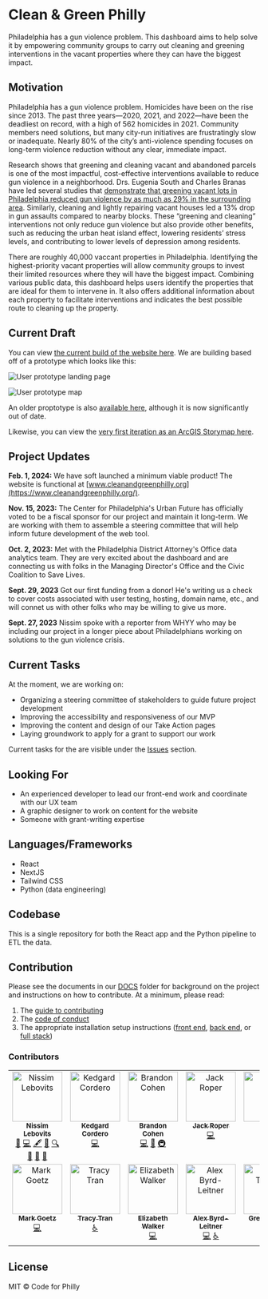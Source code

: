 # Clean & Green Philly

Philadelphia has a gun violence problem. This dashboard aims to help solve it by empowering community groups to carry out cleaning and greening interventions in the vacant properties where they can have the biggest impact.

## Motivation

Philadelphia has a gun violence problem. Homicides have been on the rise since 2013. The past three years—2020, 2021, and 2022—have been the deadliest on record, with a high of 562 homicides in 2021. Community members need solutions, but many city-run initiatives are frustratingly slow or inadequate. Nearly 80% of the city’s anti-violence spending focuses on long-term violence reduction without any clear, immediate impact.

Research shows that greening and cleaning vacant and abandoned parcels is one of the most impactful, cost-effective interventions available to reduce gun violence in a neighborhood. Drs. Eugenia South and Charles Branas have led several studies that [demonstrate that greening vacant lots in Philadelphia reduced gun violence by as much as 29% in the surrounding area](https://www.pnas.org/doi/10.1073/pnas.1718503115). Similarly, cleaning and lightly repairing vacant houses led a 13% drop in gun assaults compared to nearby blocks. These “greening and cleaning” interventions not only reduce gun violence but also provide other benefits, such as reducing the urban heat island effect, lowering residents’ stress levels, and contributing to lower levels of depression among residents.

There are roughly 40,000 vaccant properties in Philadelphia. Identifying the highest-priority vacant properties will allow community groups to invest their limited resources where they will have the biggest impact. Combining various public data, this dashboard helps users identify the properties that are ideal for them to intervene in. It also offers additional information about each property to facilitate interventions and indicates the best possible route to cleaning up the property.

## Current Draft

You can view [the current build of the website here](https://www.cleanandgreenphilly.org/). We are building based off of a prototype which looks like this:

![User prototype landing page](https://github.com/CodeForPhilly/vacant-lots-proj/assets/111617674/0776acde-9fe0-42a5-b8ab-6680525a31d7)

![User prototype map](https://github.com/CodeForPhilly/vacant-lots-proj/assets/111617674/8cbf0b06-b299-49cd-8f9f-bbb714e55b44)

An older proptotype is also [available here](https://nlebovits.github.io/dashboard_demo_website/more_info.html), although it is now significantly out of date.

Likewise, you can view the [very first iteration as an ArcGIS Storymap here](https://storymaps.arcgis.com/stories/551f77d85a584705b97c41db7711ba1b).

## Project Updates

**Feb. 1, 2024:** We have soft launched a minimum viable product! The website is functional at [www.cleanandgreenphilly.org](https://www.cleanandgreenphilly.org/).

**Nov. 15, 2023:** The Center for Philadelphia's Urban Future has officially voted to be a fiscal sponsor for our project and maintain it long-term. We are working with them to assemble a steering committee that will help inform future development of the web tool.

**Oct. 2, 2023:** Met with the Philadelphia District Attorney's Office data analytics team. They are very excited about the dashboard and are connecting us with folks in the Managing Director's Office and the Civic Coalition to Save Lives.

**Sept. 29, 2023** Got our first funding from a donor! He's writing us a check to cover costs associated with user testing, hosting, domain name, etc., and will connet us with other folks who may be willing to give us more.

**Sept. 27, 2023** Nissim spoke with a reporter from WHYY who may be including our project in a longer piece about Philadelphians working on solutions to the gun violence crisis.

## Current Tasks

At the moment, we are working on:

- Organizing a steering committee of stakeholders to guide future project development
- Improving the accessibility and responsiveness of our MVP
- Improving the content and design of our Take Action pages
- Laying groundwork to apply for a grant to support our work

Current tasks for the are visible under the [Issues](https://github.com/CodeForPhilly/vacant-lots-proj/issues) section.

## Looking For

- An experienced developer to lead our front-end work and coordinate with our UX team
- A graphic designer to work on content for the website
- Someone with grant-writing expertise

## Languages/Frameworks

- React
- NextJS
- Tailwind CSS
- Python (data engineering)

## Codebase

This is a single repository for both the React app and the Python pipeline to ETL the data.

## Contribution

Please see the documents in our [DOCS](/DOCS) folder for background on the project and instructions on how to contribute. At a minimum, please read:

1) The [guide to contributing](/DOCS/CONTRIBUTING.md)
2) The [code of conduct](/DOCS/CODE_OF_CONDUCT.md)
3) The appropriate installation setup instructions ([front end](/DOCS/SETUP/FRONT_END.md), [back end](/DOCS/SETUP/BACK_END.md), or [full stack](/DOCS/SETUP/FULL_SETUP.md))


### Contributors

<!-- ALL-CONTRIBUTORS-LIST:START - Do not remove or modify this section -->
<!-- prettier-ignore-start -->
<!-- markdownlint-disable -->
<table>
  <tbody>
    <tr>
      <td align="center" valign="top" width="14.28%"><a href="https://github.com/nlebovits"><img src="https://avatars.githubusercontent.com/u/111617674?v=4?s=100" width="100px;" alt="Nissim Lebovits"/><br /><sub><b>Nissim Lebovits</b></sub></a><br /><a href="#doc-nlebovits" title="Documentation">📖</a> <a href="#code-nlebovits" title="Code">💻</a> <a href="#content-nlebovits" title="Content">🖋</a> <a href="#data-nlebovits" title="Data">🔣</a> <a href="#fundingFinding-nlebovits" title="Funding Finding">🔍</a> <a href="#maintenance-nlebovits" title="Maintenance">🚧</a> <a href="#projectManagement-nlebovits" title="Project Management">📆</a> <a href="#research-nlebovits" title="Research">🔬</a></td>
      <td align="center" valign="top" width="14.28%"><a href="https://kedgard-cordero.netlify.app"><img src="https://avatars.githubusercontent.com/u/97119018?v=4?s=100" width="100px;" alt="Kedgard Cordero"/><br /><sub><b>Kedgard Cordero</b></sub></a><br /><a href="#code-Kenny4297" title="Code">💻</a></td>
      <td align="center" valign="top" width="14.28%"><a href="https://github.com/brandonfcohen1"><img src="https://avatars.githubusercontent.com/u/2308834?v=4?s=100" width="100px;" alt="Brandon Cohen"/><br /><sub><b>Brandon Cohen</b></sub></a><br /><a href="#code-brandonfcohen1" title="Code">💻</a> <a href="#doc-brandonfcohen1" title="Documentation">📖</a> <a href="#infra-brandonfcohen1" title="Infrastructure (Hosting, Build-Tools, etc)">🚇</a></td>
      <td align="center" valign="top" width="14.28%"><a href="https://github.com/jroper-scottlogic"><img src="https://avatars.githubusercontent.com/u/125047199?v=4?s=100" width="100px;" alt="Jack Roper"/><br /><sub><b>Jack Roper</b></sub></a><br /><a href="#code-jroper-scottlogic" title="Code">💻</a></td>
      <td align="center" valign="top" width="14.28%"><a href="http://coroflot.com/willonabike"><img src="https://avatars.githubusercontent.com/u/1652510?v=4?s=100" width="100px;" alt="Will"/><br /><sub><b>Will</b></sub></a><br /><a href="#research-willonabike" title="Research">🔬</a> <a href="#design-willonabike" title="Design">🎨</a></td>
      <td align="center" valign="top" width="14.28%"><a href="https://github.com/thansidwell"><img src="https://avatars.githubusercontent.com/u/1965986?v=4?s=100" width="100px;" alt="Nathaniel Sidwell"/><br /><sub><b>Nathaniel Sidwell</b></sub></a><br /><a href="#design-thansidwell" title="Design">🎨</a> <a href="#research-thansidwell" title="Research">🔬</a></td>
      <td align="center" valign="top" width="14.28%"><a href="https://github.com/marvieqa"><img src="https://avatars.githubusercontent.com/u/102739972?v=4?s=100" width="100px;" alt="Marvie Mulder"/><br /><sub><b>Marvie Mulder</b></sub></a><br /><a href="#a11y-marvieqa" title="Accessibility">️️️️♿️</a></td>
    </tr>
    <tr>
      <td align="center" valign="top" width="14.28%"><a href="http://markandrewgoetz.com"><img src="https://avatars.githubusercontent.com/u/4121678?v=4?s=100" width="100px;" alt="Mark Goetz"/><br /><sub><b>Mark Goetz</b></sub></a><br /><a href="#code-markgoetz" title="Code">💻</a></td>
      <td align="center" valign="top" width="14.28%"><a href="https://www.linkedin.com/in/tracyctran/"><img src="https://avatars.githubusercontent.com/u/7329799?v=4?s=100" width="100px;" alt="Tracy Tran"/><br /><sub><b>Tracy Tran</b></sub></a><br /><a href="#a11y-bacitracin" title="Accessibility">️️️️♿️</a></td>
      <td align="center" valign="top" width="14.28%"><a href="http://elizabethwalker.site"><img src="https://avatars.githubusercontent.com/u/44076192?v=4?s=100" width="100px;" alt="Elizabeth Walker"/><br /><sub><b>Elizabeth Walker</b></sub></a><br /><a href="#code-19ewalker" title="Code">💻</a></td>
      <td align="center" valign="top" width="14.28%"><a href="https://alexbyrdleitner-portfolio.netlify.app/"><img src="https://avatars.githubusercontent.com/u/111008425?v=4?s=100" width="100px;" alt="Alex Byrd-Leitner"/><br /><sub><b>Alex Byrd-Leitner</b></sub></a><br /><a href="#code-AZBL" title="Code">💻</a> <a href="#a11y-AZBL" title="Accessibility">️️️️♿️</a></td>
      <td align="center" valign="top" width="14.28%"><a href="https://github.com/gturmel"><img src="https://avatars.githubusercontent.com/u/16137908?v=4?s=100" width="100px;" alt="Greg Turmel"/><br /><sub><b>Greg Turmel</b></sub></a><br /><a href="#code-gturmel" title="Code">💻</a></td>
      <td align="center" valign="top" width="14.28%"><a href="https://github.com/BayLadyCoder"><img src="https://avatars.githubusercontent.com/u/33296817?v=4?s=100" width="100px;" alt="Bay Chairangsaris"/><br /><sub><b>Bay Chairangsaris</b></sub></a><br /><a href="#code-BayLadyCoder" title="Code">💻</a> <a href="#doc-BayLadyCoder" title="Documentation">📖</a></td>
    </tr>
  </tbody>
</table>

<!-- markdownlint-restore -->
<!-- prettier-ignore-end -->

<!-- ALL-CONTRIBUTORS-LIST:END -->

## License

MIT © Code for Philly

